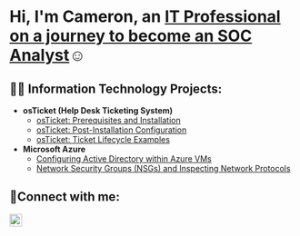 <h1>Hi, I'm Cameron, an <a href="https://linkedin.com/in/Cameron-crowesdr">IT Professional on a journey to become an SOC Analyst</a>☺</h1>

<h2>👨‍💻 Information Technology Projects:</h2>

- <b>osTicket (Help Desk Ticketing System)</b>
  - [osTicket: Prerequisites and Installation](https://github.com/CamCroweTech/osticket-prereqs)
  - [osTicket: Post-Installation Configuration](https://github.com/CamCroweTech/post-install-config)
  - [osTicket: Ticket Lifecycle Examples](https://github.com/CamCroweTech/ticket-lifecycle)
- <b>Microsoft Azure</b>
  - [Configuring Active Directory within Azure VMs](https://github.com/CamCroweTech/configure-ad)
  - [Network Security Groups (NSGs) and Inspecting Network Protocols](https://github.com/CamCroweTech/azure-network-protocols)

<h2>🤳Connect with me:</h2>

[<img align="left" alt="Cameron | LinkedIn" width="22px" src="https://cdn.jsdelivr.net/npm/simple-icons@v3/icons/linkedin.svg" />][linkedin]

[linkedin]: https://linkedin.com/in/cameron-crowesdr
